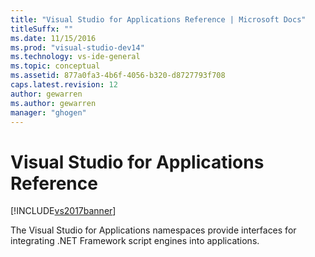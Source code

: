 ```yaml
---
title: "Visual Studio for Applications Reference | Microsoft Docs"
titleSuffx: ""
ms.date: 11/15/2016
ms.prod: "visual-studio-dev14"
ms.technology: vs-ide-general
ms.topic: conceptual
ms.assetid: 877a0fa3-4b6f-4056-b320-d8727793f708
caps.latest.revision: 12
author: gewarren
ms.author: gewarren
manager: "ghogen"
---
```

# Visual Studio for Applications Reference
[!INCLUDE[vs2017banner](../../includes/vs2017banner.md)]

The Visual Studio for Applications namespaces provide interfaces for integrating .NET Framework script engines into applications.